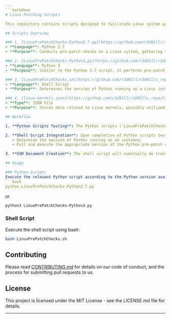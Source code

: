 ```yaml
---
```markdown
# Linux Patching Scripts

This repository contains scripts designed to facilitate Linux system patching by conducting pre-patch checks using various versions of Python and a shell script. The scripts gather various system metrics and configurations to audit the system status before applying patches.

## Scripts Overview

### 1. [LinuxPrePatchChecks-Python2.7.py](https://github.com/r3d91ll/r3d91lls_repo/blob/main/LinuxPatching/LinuxPrePatchChecks-Python2.7.py)
- **Language**: Python 2.7
- **Purpose**: Conducts pre-patch checks on a Linux system, gathering various system metrics and configurations.

### 2. [LinuxPrePatchChecks-Python3.py](https://github.com/r3d91ll/r3d91lls_repo/blob/main/LinuxPatching/LinuxPrePatchChecks-Python3.py)
- **Language**: Python 3
- **Purpose**: Similar to the Python 2.7 script, it performs pre-patch checks and is adapted for Python 3 environments.

### 3. [LinuxPrePatchChecks.sh](https://github.com/r3d91ll/r3d91lls_repo/blob/main/LinuxPatching/LinuxPrePatchChecks.sh)
- **Language**: Shell Script
- **Purpose**: Determines the version of Python running on a Linux instance and pulls the correct version of the Python pre-patch check script. Intended to become an SSM document.

### 4. [linux-kernels.json](https://github.com/r3d91ll/r3d91lls_repo/blob/main/LinuxPatching/linux-kernels.json)
- **Type**: JSON File
- **Purpose**: Stores data related to Linux kernels, possibly utilized by the Python scripts during checks.

## Workflow

1. **Python Scripts Testing**: The Python scripts (`LinuxPrePatchChecks-Python2.7.py` and `LinuxPrePatchChecks-Python3.py`) are currently under testing across various supported Linux distributions to ensure accurate and reliable pre-patch checks.

2. **Shell Script Integration**: Upon completion of Python scripts testing, the shell script (`LinuxPrePatchChecks.sh`) will be tested. This script is designed to:
   - Determine the version of Python running on an instance.
   - Pull and execute the appropriate version of the Python pre-patch check script.

3. **SSM Document Creation**: The shell script will eventually be transformed into an SSM document to facilitate automated patch management in AWS environments.

## Usage

### Python Scripts
Execute the relevant Python script according to the Python version available on your system:
```bash
python LinuxPrePatchChecks-Python2.7.py
```
or
```bash
python3 LinuxPrePatchChecks-Python3.py
```

### Shell Script
Execute the shell script using bash:
```bash
bash LinuxPrePatchChecks.sh
```

## Contributing
Please read [CONTRIBUTING.md](CONTRIBUTING.md) for details on our code of conduct, and the process for submitting pull requests to us.

## License
This project is licensed under the MIT License - see the LICENSE.md file for details.

---
```

